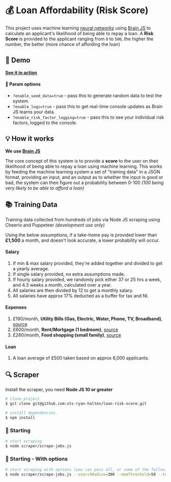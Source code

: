 # :moneybag: Loan Affordability (Risk Score)

This project uses machine learning [neural networks](https://en.wikipedia.org/wiki/Artificial_neural_network) using [Brain JS](https://github.com/BrainJS/brain.js#brainjs) to calculate an applicant's likelihood of being able to repay a loan. A **Risk Score** is provided to the applicant ranging from `0` to `500`, the higher the number, the better (more chance of affording the loan)


## :star2: Demo

**[See it in action](https://sts-ryan-holton.github.io/loan-risk-score/)**

#### :wrench: Param options

- `?enable_seed_data=true` - pass this to generate random data to test the system.
- `?enable_logs=true` - pass this to get real-time console updates as Brain JS learns your data.
- `?enable_risk_factor_logging=true` - pass this to see your individual risk factors, logged to the console.


## :bulb: How it works

**We use [Brain JS](https://github.com/BrainJS/brain.js#brainjs)**

The core concept of this system is to provide a **score** to the user on their likelihood of being able to repay a loan using machine learning. This works by feeding the machine learning system a set of "training data" in a JSON format, providing an input, and an output as to whether the input is good or bad, the system can then figure out a probability between 0-100 _(100 being very likely to be able to afford a loan)_


## :books: Training Data

Training data collected from hundreds of jobs via Node JS scraping using Cheerio and Puppeteer _(development use only)_

Using the below assumptions, if a take-home pay is provided lower than **£1,500** a month, and doesn't look accurate, a lower probability will occur.

#### Salary

1. If min & max salary provided, they're added together and divided to get a yearly average.
2. If single salary provided, no extra assumptions made.
3. If hourly salary provided, we randomly pick either 37 or 25 hrs a week, and 4.3 weeks a month, calculated over a year.
4. All salaries are then divided by 12 to get a monthly salary.
5. All salaries have approx 17% deducted as a buffer for tax and NI.

#### Expenses

1. £190/month, **Utility Bills (Gas, Electric, Water, Phone, TV, Broadband)**, [source](https://www.moneyadviceservice.org.uk/blog/what-is-the-average-cost-of-utility-bills-per-month)
2. £600/month, **Rent/Mortgage (1 bedroom)**, [source](https://www.bbc.co.uk/news/business-46072509)
3. £260/month, **Food shopping (small family)**, [source](https://www.moneyadviceservice.org.uk/blog/how-does-your-household-food-spend-compare)

#### Loan

1. A loan average of £500 taken based on approx 6,000 applicants.


## :mag: Scraper

Install the scraper, you need **Node JS 10 or greater**

``` bash
# clone project
$ git clone git@github.com:sts-ryan-holton/loan-risk-score.git

# install dependencies.
$ npm install
```

### :wrench: Starting

``` bash
# start scraping
$ node scraper/scrape-jobs.js
```

### :wrench: Starting - With options

``` bash
# start scraping with options (you can pass all, or some of the following with number format)
$ node scraper/scrape-jobs.js --searchRadius=300 --memThreshold=50 --tempThreshold=93 --scrapeInterval=1000 --thresholdDelay=7500
```
